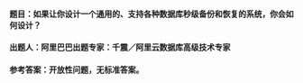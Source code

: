 #### **题目**：如果让你设计一个通用的、支持各种数据库秒级备份和恢复的系统，你会如何设计？

#### **出题人**：阿里巴巴出题专家：千震／阿里云数据库高级技术专家

#### **参考答案**：开放性问题，无标准答案。
